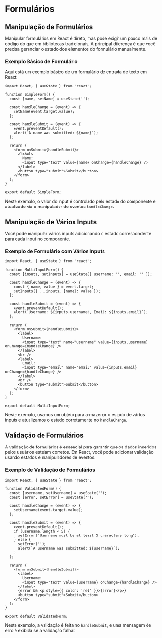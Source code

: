 # Formulários

## Manipulação de Formulários

Manipular formulários em React é direto, mas pode exigir um pouco mais de código do que em bibliotecas tradicionais. A principal diferença é que você precisa gerenciar o estado dos elementos do formulário manualmente.

### Exemplo Básico de Formulário

Aqui está um exemplo básico de um formulário de entrada de texto em React:

```
import React, { useState } from 'react';

function SimpleForm() {
  const [name, setName] = useState('');

  const handleChange = (event) => {
    setName(event.target.value);
  };

  const handleSubmit = (event) => {
    event.preventDefault();
    alert(`A name was submitted: ${name}`);
  };

  return (
    <form onSubmit={handleSubmit}>
      <label>
        Name:
        <input type="text" value={name} onChange={handleChange} />
      </label>
      <button type="submit">Submit</button>
    </form>
  );
}

export default SimpleForm;
```

Neste exemplo, o valor do input é controlado pelo estado do componente e atualizado via o manipulador de eventos `handleChange`.

## Manipulação de Vários Inputs

Você pode manipular vários inputs adicionando o estado correspondente para cada input no componente.

### Exemplo de Formulário com Vários Inputs

```
import React, { useState } from 'react';

function MultiInputForm() {
  const [inputs, setInputs] = useState({ username: '', email: '' });

  const handleChange = (event) => {
    const { name, value } = event.target;
    setInputs({ ...inputs, [name]: value });
  };

  const handleSubmit = (event) => {
    event.preventDefault();
    alert(`Username: ${inputs.username}, Email: ${inputs.email}`);
  };

  return (
    <form onSubmit={handleSubmit}>
      <label>
        Username:
        <input type="text" name="username" value={inputs.username} onChange={handleChange} />
      </label>
      <br />
      <label>
        Email:
        <input type="email" name="email" value={inputs.email} onChange={handleChange} />
      </label>
      <br />
      <button type="submit">Submit</button>
    </form>
  );
}

export default MultiInputForm;
```

Neste exemplo, usamos um objeto para armazenar o estado de vários inputs e atualizamos o estado corretamente no `handleChange`.

## Validação de Formulários

A validação de formulários é essencial para garantir que os dados inseridos pelos usuários estejam corretos. Em React, você pode adicionar validação usando estados e manipuladores de eventos.

### Exemplo de Validação de Formulários

```
import React, { useState } from 'react';

function ValidatedForm() {
  const [username, setUsername] = useState('');
  const [error, setError] = useState('');

  const handleChange = (event) => {
    setUsername(event.target.value);
  };

  const handleSubmit = (event) => {
    event.preventDefault();
    if (username.length < 5) {
      setError('Username must be at least 5 characters long');
    } else {
      setError('');
      alert(`A username was submitted: ${username}`);
    }
  };

  return (
    <form onSubmit={handleSubmit}>
      <label>
        Username:
        <input type="text" value={username} onChange={handleChange} />
      </label>
      {error && <p style={{ color: 'red' }}>{error}</p>}
      <button type="submit">Submit</button>
    </form>
  );
}

export default ValidatedForm;
```

Neste exemplo, a validação é feita no `handleSubmit`, e uma mensagem de erro é exibida se a validação falhar.